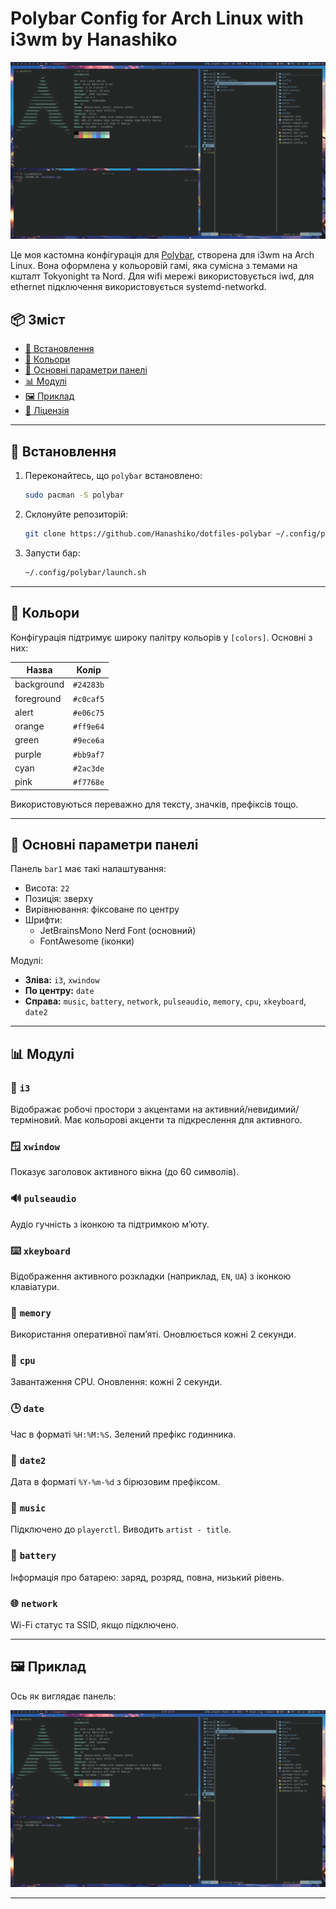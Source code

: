 
# Polybar Config for Arch Linux with i3wm by Hanashiko

![Example](./example.png)

Це моя кастомна конфігурація для [Polybar](https://github.com/polybar/polybar), створена для i3wm на Arch Linux. Вона оформлена у кольоровій гамі, яка сумісна з темами на кшталт Tokyonight та Nord. Для wifi мережі використовується iwd, для ethernet підключення використовується systemd-networkd.

## 📦 Зміст

- [🔧 Встановлення](#-встановлення)
- [🎨 Кольори](#-кольори)
- [📐 Основні параметри панелі](#-основні-параметри-панелі)
- [📊 Модулі](#-модулі)
- [🖼️ Приклад](#-приклад)
- [📃 Ліцензія](#-ліцензія)

---

## 🔧 Встановлення

1. Переконайтесь, що `polybar` встановлено:
   ```bash
   sudo pacman -S polybar
   ```

2. Склонуйте репозиторій:
   ```bash
   git clone https://github.com/Hanashiko/dotfiles-polybar ~/.config/polybar
   ```

3. Запусти бар:
   ```bash
   ~/.config/polybar/launch.sh
   ```

---

## 🎨 Кольори

Конфігурація підтримує широку палітру кольорів у `[colors]`. Основні з них:

| Назва         | Колір    |
|---------------|----------|
| background    | `#24283b` |
| foreground    | `#c0caf5` |
| alert         | `#e06c75` |
| orange        | `#ff9e64` |
| green         | `#9ece6a` |
| purple        | `#bb9af7` |
| cyan          | `#2ac3de` |
| pink          | `#f7768e` |

Використовуються переважно для тексту, значків, префіксів тощо.

---

## 📐 Основні параметри панелі

Панель `bar1` має такі налаштування:

- Висота: `22`
- Позиція: зверху
- Вирівнювання: фіксоване по центру
- Шрифти:
  - JetBrainsMono Nerd Font (основний)
  - FontAwesome (іконки)

Модулі:
- **Зліва:** `i3`, `xwindow`
- **По центру:** `date`
- **Справа:** `music`, `battery`, `network`, `pulseaudio`, `memory`, `cpu`, `xkeyboard`, `date2`

---

## 📊 Модулі

### 🧩 `i3`
Відображає робочі простори з акцентами на активний/невидимий/терміновий. Має кольорові акценти та підкреслення для активного.

### 🪟 `xwindow`
Показує заголовок активного вікна (до 60 символів).

### 🔊 `pulseaudio`
Аудіо гучність з іконкою та підтримкою м’юту.

### ⌨️ `xkeyboard`
Відображення активного розкладки (наприклад, `EN`, `UA`) з іконкою клавіатури.

### 🧠 `memory`
Використання оперативної пам’яті. Оновлюється кожні 2 секунди.

### 🧮 `cpu`
Завантаження CPU. Оновлення: кожні 2 секунди.

### 🕒 `date`
Час в форматі `%H:%M:%S`. Зелений префікс годинника.

### 📅 `date2`
Дата в форматі `%Y-%m-%d` з бірюзовим префіксом.

### 🎵 `music`
Підключено до `playerctl`. Виводить `artist - title`.

### 🔋 `battery`
Інформація про батарею: заряд, розряд, повна, низький рівень.

### 🌐 `network`
Wi-Fi статус та SSID, якщо підключено.

---

## 🖼️ Приклад

Ось як виглядає панель:

![Example](./example.png)

---
